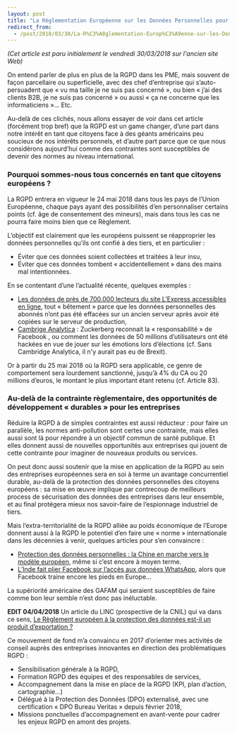 ```yaml
---
layout: post
title: "La Règlementation Européenne sur les Données Personnelles pour les PME : contrainte ou opportunité ?"
redirect_from:
  - /post/2018/03/30/La-R%C3%A8glementation-Europ%C3%A9enne-sur-les-Donn%C3%A9es-Personnelles-pour-les-PME-%3A-contrainte-ou-opportunit%C3%A9
---
```


_(Cet article est paru initialement le vendredi 30/03/2018 sur l'ancien site Web)_

On entend parler de plus en plus de la RGPD dans les PME, mais souvent de façon parcellaire ou superficielle, avec des chef d’entreprise qui s’auto-persuadent que « vu ma taille je ne suis pas concerné », ou bien « j’ai des clients B2B, je ne suis pas concerné » ou aussi « ça ne concerne que les informaticiens »… Etc.

Au-delà de ces clichés, nous allons essayer de voir dans cet article (forcément trop bref) que la RGPD est un game changer, d’une part dans notre intérêt en tant que citoyens face à des géants américains peu soucieux de nos intérêts personnels, et d’autre part parce que ce que nous considérons aujourd’hui comme des contraintes sont susceptibles de devenir des normes au niveau international.

### Pourquoi sommes-nous tous concernés en tant que citoyens européens ?

La RGPD entrera en vigueur le 24 mai 2018 dans tous les pays de l’Union Européenne, chaque pays ayant des possibilités d’en personnaliser certains points (cf. âge de consentement des mineurs), mais dans tous les cas ne pourra faire moins bien que ce Règlement.

L’objectif est clairement que les européens puissent se réapproprier les données personnelles qu’ils ont confié à des tiers, et en particulier :

* Éviter que ces données soient collectées et traitées à leur insu,
* Éviter que ces données tombent « accidentellement » dans des mains mal intentionnées.

En se contentant d’une l’actualité récente, quelques exemples :

* [Les données de près de 700.000 lecteurs du site L’Express accessibles en ligne](https://www.lemonde.fr/pixels/article/2018/03/01/des-donnees-de-pres-de-700-000-lecteurs-du-site-de-l-express-accessibles-en-ligne_5264341_4408996.html), tout « bêtement » parce que les données personnelles des abonnés n’ont pas été effacées sur un ancien serveur après avoir été copiées sur le serveur de production,
* [Cambrige Analytica](https://www.huffingtonpost.fr/2018/03/21/cambridge-analytica-zuckerberg-reconnait-la-responsabilite-de-facebook_a_23391938/) : Zuckerberg reconnait la « responsabilité » de Facebook , ou comment les données de 50 millions d’utilisateurs ont été hackées en vue de jouer sur les émotions lors d’élections (cf. Sans Cambridge Analytica, il n'y aurait pas eu de Brexit).

Or à partir du 25 mai 2018 où la RGPD sera applicable, ce genre de comportement sera lourdement sanctionné, jusqu’à 4% du CA ou 20 millions d’euros, le montant le plus important étant retenu (cf. Article 83).

### Au-delà de la contrainte règlementaire, des opportunités de développement « durables » pour les entreprises

Réduire la RGPD à de simples contraintes est aussi réducteur : pour faire un parallèle, les normes anti-pollution sont certes une contrainte, mais elles aussi sont là pour répondre à un objectif commun de santé publique. Et elles donnent aussi de nouvelles opportunités aux entreprises qui jouent de cette contrainte pour imaginer de nouveaux produits ou services.

On peut donc aussi soutenir que la mise en application de la RGPD au sein des entreprises européennes sera en soi à terme un avantage concurrentiel durable, au-delà de la protection des données personnelles des citoyens européens : sa mise en œuvre implique par contrecoup de meilleurs process de sécurisation des données des entreprises dans leur ensemble, et au final protégera mieux nos savoir-faire de l’espionnage industriel de tiers.

Mais l’extra-territorialité de la RGPD alliée au poids économique de l’Europe donnent aussi à la RGPD le potentiel d’en faire une « norme » internationale dans les décennies à venir, quelques articles pour s’en convaincre :

* [Protection des données personnelles : la Chine en marche vers le modèle européen](https://www.lesechos.fr/idees-debats/cercle/protection-des-donnees-la-chine-en-marche-vers-le-modele-europeen-129939), même si c’est encore à moyen terme.
* [L’Inde fait plier Facebook sur l’accès aux données WhatsApp](https://www.numerama.com/politique/198523-linde-plier-facebook-lacces-aux-donnees-whatsapp.html), alors que Facebook traine encore les pieds en Europe…

La supériorité américaine des GAFAM qui seraient susceptibles de faire comme bon leur semble n’est donc pas inéluctable.

**EDIT 04/04/2018** Un article du LINC (prospective de la CNIL) qui va dans ce sens, [Le Règlement européen à la protection des données est-il un produit d’exportation ?](https://linc.cnil.fr/fr/le-reglement-europeen-la-protection-des-donnees-est-il-un-produit-dexportation)

Ce mouvement de fond m’a convaincu en 2017 d’orienter mes activités de conseil auprès des entreprises innovantes en direction des problématiques RGPD :

* Sensibilisation générale à la RGPD,
* Formation RGPD des équipes et des responsables de services,
* Accompagnement dans la mise en place de la RGPD (KPI, plan d’action, cartographie…)
* Délégué à la Protection des Données (DPO) externalisé, avec une certification « DPO Bureau Veritas » depuis février 2018,
* Missions ponctuelles d’accompagnement en avant-vente pour cadrer les enjeux RGPD en amont des projets.
